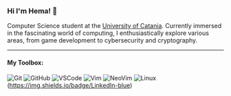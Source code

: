 ### Hi I'm Hema! 👋

Computer Science student at the [University of Catania](https://www.unict.it/).
Currently immersed in the fascinating world of computing, I enthusiastically explore various areas, from game development to cybersecurity and cryptography.

---
#### My Toolbox:

![Git](https://img.shields.io/badge/Git-F05032?style=flat-square&logo=git&logoColor=white)
![GitHub](https://img.shields.io/badge/GitHub-181717?style=flat-square&logo=github&logoColor=white)
![VSCode](https://img.shields.io/badge/VSCode-007ACC?style=flat-square&logo=visual-studio-code&logoColor=white)
![Vim](https://img.shields.io/badge/Vim-019733?style=flat-square&logo=vim&logoColor=white)
![NeoVim](https://img.shields.io/badge/NeoVim-57A143?style=flat-square&logo=neovim&logoColor=white)
![Linux](https://img.shields.io/badge/Linux-57A143?style=flat-square&logo=linux&logoColor=white)
(https://img.shields.io/badge/LinkedIn-blue)





<!--
**emanuelelisto/emanuelelisto** is a ✨ _special_ ✨ repository because its `README.md` (this file) appears on your GitHub profile.

Here are some ideas to get you started:

- 🔭 I’m currently working on ...
- 🌱 I’m currently learning ...
- 👯 I’m looking to collaborate on ...
- 🤔 I’m looking for help with ...
- 💬 Ask me about ...
- 📫 How to reach me: ...
- 😄 Pronouns: ...
- ⚡ Fun fact: ...
-->
